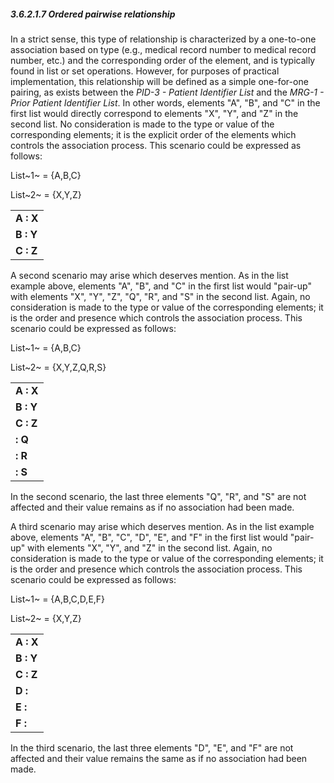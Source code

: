 ##### 3.6.2.1.7 Ordered pairwise relationship

In a strict sense, this type of relationship is characterized by a one-to-one association based on type (e.g., medical record number to medical record number, etc.) and the corresponding order of the element, and is typically found in list or set operations. However, for purposes of practical implementation, this relationship will be defined as a simple one-for-one pairing, as exists between the _PID-3 - Patient Identifier List_ and the _MRG-1 - Prior Patient Identifier List_. In other words, elements "A", "B", and "C" in the first list would directly correspond to elements "X", "Y", and "Z" in the second list. No consideration is made to the type or value of the corresponding elements; it is the explicit order of the elements which controls the association process. This scenario could be expressed as follows:

List~1~ = \{A,B,C}

List~2~ = \{X,Y,Z}

|     |
| --- |
| **A : X** |
| **B : Y** |
| **C : Z** |

A second scenario may arise which deserves mention. As in the list example above, elements "A", "B", and "C" in the first list would "pair-up" with elements "X", "Y", "Z", "Q", "R", and "S" in the second list. Again, no consideration is made to the type or value of the corresponding elements; it is the order and presence which controls the association process. This scenario could be expressed as follows:

List~1~ = \{A,B,C}

List~2~ = \{X,Y,Z,Q,R,S}

|     |
| --- |
| **A : X** |
| **B : Y** |
| **C : Z** |
| **: Q** |
| **: R** |
| **: S** |

In the second scenario, the last three elements "Q", "R", and "S" are not affected and their value remains as if no association had been made.

A third scenario may arise which deserves mention. As in the list example above, elements "A", "B", "C", "D", "E", and "F" in the first list would "pair-up" with elements "X", "Y", and "Z" in the second list. Again, no consideration is made to the type or value of the corresponding elements; it is the order and presence which controls the association process. This scenario could be expressed as follows:

List~1~ = \{A,B,C,D,E,F}

List~2~ = \{X,Y,Z}

|     |
| --- |
| **A : X** |
| **B : Y** |
| **C : Z** |
| **D :** |
| **E :** |
| **F :** |

In the third scenario, the last three elements "D", "E", and "F" are not affected and their value remains the same as if no association had been made.
